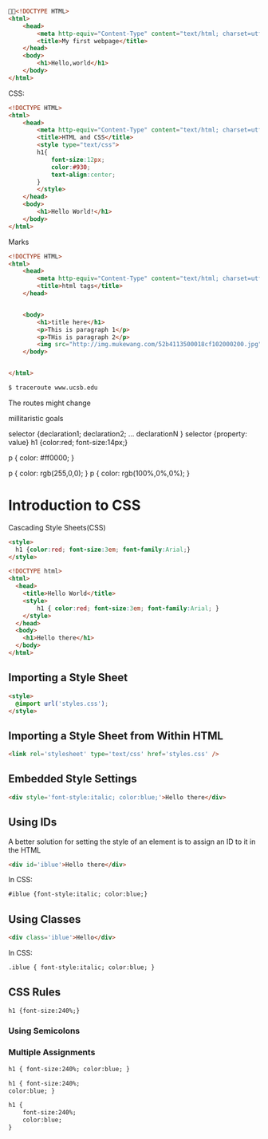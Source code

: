```html

<!DOCTYPE HTML>
<html>
    <head>
        <meta http-equiv="Content-Type" content="text/html; charset=utf-8">
        <title>My first webpage</title>
    </head>
    <body>
        <h1>Hello,world</h1>
    </body>
</html>
```
CSS:

```html
<!DOCTYPE HTML>
<html>
    <head>
        <meta http-equiv="Content-Type" content="text/html; charset=utf-8">
        <title>HTML and CSS</title>
        <style type="text/css">
        h1{
            font-size:12px;
            color:#930;
            text-align:center;
        }
        </style>
    </head>
    <body>
        <h1>Hello World!</h1>
    </body>
</html>
```
Marks
```html
<!DOCTYPE HTML>
<html>
    <head>
        <meta http-equiv="Content-Type" content="text/html; charset=utf-8">
        <title>html tags</title>
    </head>


    <body>
        <h1>title here</h1>
        <p>This is paragraph 1</p>
        <p>THis is paragraph 2</p>
        <img src="http://img.mukewang.com/52b4113500018cf102000200.jpg" >
    </body>


</html>
```




```bash
$ traceroute www.ucsb.edu
```
The routes might change

millitaristic goals

selector {declaration1; declaration2; ... declarationN }
selector {property: value}
h1 {color:red; font-size:14px;}

p { color: #ff0000; }

p { color: rgb(255,0,0); }
p { color: rgb(100%,0%,0%); }


# Introduction to CSS

Cascading Style Sheets(CSS)

```html
<style>
  h1 {color:red; font-size:3em; font-family:Arial;}
</style>
```

```html
<!DOCTYPE html>
<html>
  <head>
    <title>Hello World</title>
    <style>
        h1 { color:red; font-size:3em; font-family:Arial; }
    </style>
  </head>
  <body>
    <h1>Hello there</h1>
  </body>
</html>
```

## Importing a Style Sheet

```html
<style>
  @import url('styles.css');
</style>
```

## Importing a Style Sheet from Within HTML

```html
<link rel='stylesheet' type='text/css' href='styles.css' />
```

## Embedded Style Settings
```html
<div style='font-style:italic; color:blue;'>Hello there</div>
```

## Using IDs

A better solution for setting the style of an element is to assign an ID to it in the HTML

```html
<div id='iblue'>Hello there</div>
```
In CSS:
```html
#iblue {font-style:italic; color:blue;}
```

## Using Classes

```html
<div class='iblue'>Hello</div>
```

In CSS:
```html
.iblue { font-style:italic; color:blue; }
```

## CSS Rules

```html
h1 {font-size:240%;}
```

### Using Semicolons
### Multiple Assignments

```html
h1 { font-size:240%; color:blue; }

h1 { font-size:240%;
color:blue; }

h1 {
    font-size:240%;
    color:blue;
}
```

